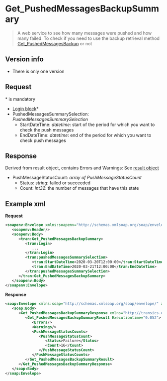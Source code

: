 <!-- docs/op/Get_PushedMessagesBackupSummary/README.md -->
# Get_PushedMessagesBackupSummary

> A web service to see how many messages were pushed and how many failed. 
> To check if you need to use the backup retrieval method [Get_PushedMessagesBackup](/op/Get_PushedMessagesBackup/) or not

## Version info
- There is only one version

## Request
\* is mandatory

- [Login block](/detail/loginblock.md)*
- PushedMessagesSummarySelection: _PushedMessagesSummarySelection_
	- StartDateTime: _datetime_: start of the period for which you want to check the push messages
	- EndDateTime: _datetime_: end of the period for which you want to check push messages

## Response
Derived from result object, contains Errors and Warnings: See [result object](/detail/resultobject.md)
- PushMessageStatusCount: _array of PushMessageStatusCount_
	- Status: _string_: failed or succeeded
	- Count: _int32_: the number of messages that have this state


## Example xml
**Request**
```XML
<soapenv:Envelope xmlns:soapenv="http://schemas.xmlsoap.org/soap/envelope/" xmlns:tran="http://transics.org">
   <soapenv:Header/>
   <soapenv:Body>
      <tran:Get_PushedMessagesBackupSummary>
         <tran:Login>
            ...
         </tran:Login>
         <tran:pushedMessagesSummarySelection>
            <tran:StartDateTime>2020-03-20T12:00:00</tran:StartDateTime>
            <tran:EndDateTime>2020-03-21T12:00:00</tran:EndDateTime>
         </tran:pushedMessagesSummarySelection>
      </tran:Get_PushedMessagesBackupSummary>
   </soapenv:Body>
</soapenv:Envelope>
```

**Response**
```XML
<soap:Envelope xmlns:soap="http://schemas.xmlsoap.org/soap/envelope/" xmlns:xsi="http://www.w3.org/2001/XMLSchema-instance" xmlns:xsd="http://www.w3.org/2001/XMLSchema">
   <soap:Body>
      <Get_PushedMessagesBackupSummaryResponse xmlns="http://transics.org">
         <Get_PushedMessagesBackupSummaryResult Executiontime="0.052">
            <Errors/>
            <Warnings/>
            <PushMessageStatusCounts>
               <PushMessageStatusCount>
                  <Status>Failure</Status>
                  <Count>16</Count>
               </PushMessageStatusCount>
            </PushMessageStatusCounts>
         </Get_PushedMessagesBackupSummaryResult>
      </Get_PushedMessagesBackupSummaryResponse>
   </soap:Body>
</soap:Envelope>
```